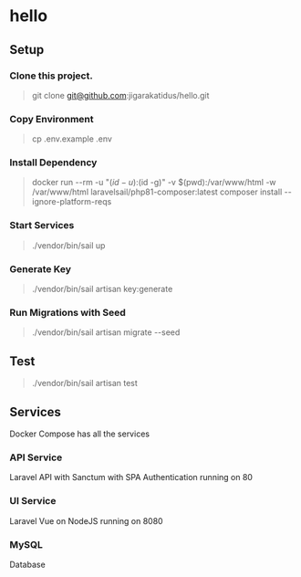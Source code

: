 # hello

## Setup

### Clone this project.
> git clone git@github.com:jigarakatidus/hello.git

### Copy Environment
> cp .env.example .env

### Install Dependency
> docker run --rm -u "$(id -u):$(id -g)" -v $(pwd):/var/www/html -w /var/www/html laravelsail/php81-composer:latest composer install --ignore-platform-reqs

### Start Services
> ./vendor/bin/sail up

### Generate Key
> ./vendor/bin/sail artisan key:generate

### Run Migrations with Seed
> ./vendor/bin/sail artisan migrate --seed

## Test
> ./vendor/bin/sail artisan test

## Services

Docker Compose has all the services

### API Service
Laravel API with Sanctum with SPA Authentication running on 80

### UI Service
Laravel Vue on NodeJS running on 8080

### MySQL
Database
